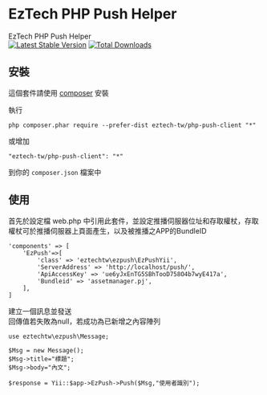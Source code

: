 EzTech PHP Push Helper
======================
EzTech PHP Push Helper<br>
[![Latest Stable Version](https://img.shields.io/packagist/v/eztech-tw/php-push-client.svg)](https://packagist.org/packages/yiisoft/yii2-app-basic)
[![Total Downloads](https://img.shields.io/packagist/dt/eztech-tw/php-push-client.svg)](https://packagist.org/packages/yiisoft/yii2-app-basic)

安裝
----
這個套件請使用 [composer](http://getcomposer.org/download/) 安裝

執行

```
php composer.phar require --prefer-dist eztech-tw/php-push-client "*"
```

或增加

```
"eztech-tw/php-push-client": "*"
```

到你的 `composer.json` 檔案中

使用
----
首先於設定檔 web.php 中引用此套件，並設定推播伺服器位址和存取權杖，存取權杖可於推播伺服器上頁面產生，以及被推播之APP的BundleID
````
'components' => [
    'EzPush'=>[
        'class' => 'eztechtw\ezpush\EzPushYii',
        'ServerAddress' => 'http://localhost/push/',
        'ApiAccessKey' => 'ue6yJxEnTG5SBhTooD758O4b7wyE417a',
        'Bundleid' => 'assetmanager.pj',
    ],
]
````
建立一個訊息並發送<br>
回傳值若失敗為null，若成功為已新增之內容陣列
````
use eztechtw\ezpush\Message;

$Msg = new Message();
$Msg->title="標題";
$Msg->body="內文";

$response = Yii::$app->EzPush->Push($Msg,"使用者識別");
````